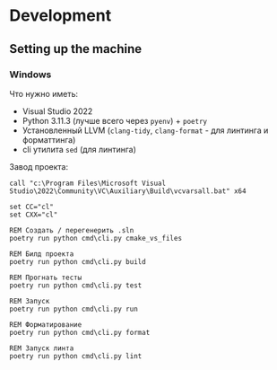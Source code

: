 # Development

## Setting up the machine

### Windows

Что нужно иметь:

- Visual Studio 2022
- Python 3.11.3 (лучше всего через `pyenv`) + `poetry`
- Установленный LLVM (`clang-tidy`, `clang-format` - для линтинга и форматтинга)
- cli утилита `sed` (для линтинга)

Завод проекта:

```
call "c:\Program Files\Microsoft Visual Studio\2022\Community\VC\Auxiliary\Build\vcvarsall.bat" x64

set CC="cl"
set CXX="cl"

REM Создать / перегенерить .sln
poetry run python cmd\cli.py cmake_vs_files

REM Билд проекта
poetry run python cmd\cli.py build

REM Прогнать тесты
poetry run python cmd\cli.py test

REM Запуск
poetry run python cmd\cli.py run

REM Форматирование
poetry run python cmd\cli.py format

REM Запуск линта
poetry run python cmd\cli.py lint
```
